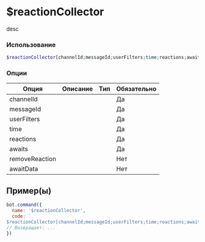 # $reactionCollector
desc
### Использование
```php
$reactionCollector[channelId;messageId;userFilters;time;reactions;awaits;removeReaction?;awaitData?;endAwait;]
```

### Опции

| Опция | Описание | Тип | Обязательно |
|--------|-------------|------|----------|
| channelId |  |  | Да | 
| messageId |  |  | Да | 
| userFilters |  |  | Да |
| time |  |  | Да |
| reactions |  |  | Да |
| awaits |  |  | Да |
| removeReaction |  |  | Нет |
| awaitData |  |  | Нет |
## Пример(ы)

```javascript
bot.command({
  name: '$reactionCollector',
  code: `
$reactionCollector[channelId;messageId;userFilters;time;reactions;awaits;removeReaction?;awaitData?;endAwait;]`
// Возвращает: ...
})
```